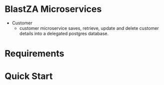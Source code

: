 # BlastZA Microservices
* Customer
  * customer microservice saves, retrieve, update and delete customer details into a delegated postgres database.
# Requirements
# Quick Start
